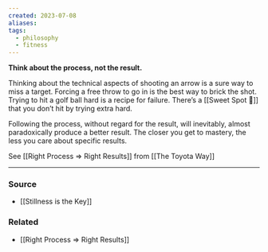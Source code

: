 ```yaml
---
created: 2023-07-08
aliases: 
tags:
  - philosophy
  - fitness
---
```

**Think about the process, not the result.**

Thinking about the technical aspects of shooting an arrow is a sure way to miss a target. Forcing a free throw to go in is the best way to brick the shot. Trying to hit a golf ball hard is a recipe for failure. There’s a [[Sweet Spot 🎯]] that you don’t hit by trying extra hard.

Following the process, without regard for the result, will inevitably, almost paradoxically produce a better result. The closer you get to mastery, the less you care about specific results.

See [[Right Process ⇒ Right Results]] from [[The Toyota Way]] 

---
### Source
- [[Stillness is the Key]]

### Related
- [[Right Process ⇒ Right Results]]